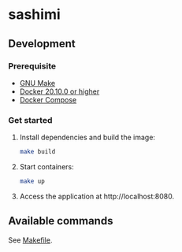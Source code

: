# sashimi

## Development

### Prerequisite

*   [GNU Make](https://www.gnu.org/software/make/)
*   [Docker 20.10.0 or higher](https://docs.docker.com/get-docker/)
*   [Docker Compose](https://docs.docker.com/compose/install/)

### Get started

1.  Install dependencies and build the image:

    ```sh
    make build
    ```

2.  Start containers:

    ```sh
    make up
    ```

3.  Access the application at http://localhost:8080.

## Available commands

See [Makefile](./Makefile).
